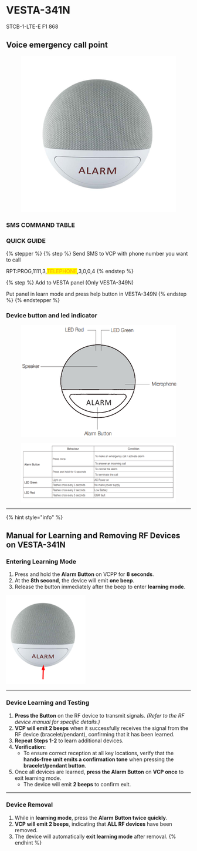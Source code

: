 # VESTA-341N

STCB-1-LTE-E F1 868

## Voice emergency call point

<figure><img src=".gitbook/assets/image (5) (1) (1) (1) (1).png" alt=""><figcaption></figcaption></figure>

### SMS COMMAND TABLE

### QUICK GUIDE

{% stepper %}
{% step %}
Send SMS to VCP with phone number you want to call

RPT:PROG,1111,3,<mark style="color:orange;">TELEPHONE</mark>,3,0,0,4
{% endstep %}

{% step %}
Add to VESTA panel (Only VESTA-349N)

Put panel in learn mode and press help button in VESTA-349N
{% endstep %}
{% endstepper %}

### Device button and led indicator

<figure><img src=".gitbook/assets/image (236).png" alt=""><figcaption></figcaption></figure>

<figure><img src=".gitbook/assets/image (235).png" alt=""><figcaption></figcaption></figure>



***



{% hint style="info" %}


## **Manual for Learning and Removing RF Devices on VESTA-341N**&#x20;

### **Entering Learning Mode**

1. Press and hold the **Alarm Button** on VCPP for **8 seconds**.
2. At the **8th second**, the device will emit **one beep**.
3. Release the button immediately after the beep to enter **learning mode**.



<img src=".gitbook/assets/image (234).png" alt="" data-size="original">

***

### **Device Learning and Testing**

1. **Press the Button** on the RF device to transmit signals. _(Refer to the RF device manual for specific details.)_
2. **VCP will emit 2 beeps** when it successfully receives the signal from the RF device (bracelet/pendant), confirming that it has been learned.
3. **Repeat Steps 1-2** to learn additional devices.
4. **Verification:**
   * To ensure correct reception at all key locations, verify that the **hands-free unit emits a confirmation tone** when pressing the **bracelet/pendant button**.
5. Once all devices are learned, **press the Alarm Button** on **VCP once** to exit learning mode.
   * The device will emit **2 beeps** to confirm exit.

***

### **Device Removal**

1. While in **learning mode**, press the **Alarm Button twice quickly**.
2. **VCP will emit 2 beeps**, indicating that **ALL RF devices** have been removed.
3. The device will automatically **exit learning mode** after removal.
{% endhint %}















